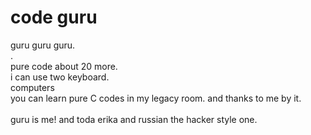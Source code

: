 # code guru
guru guru guru.<br>
.<br>
pure code about 20 more.<br>
i can use two keyboard.<br>
computers<br>
you can learn pure C codes in my legacy room. and thanks to me by it.<br>
<br>guru is me! and toda erika and russian the hacker style one.<br>
